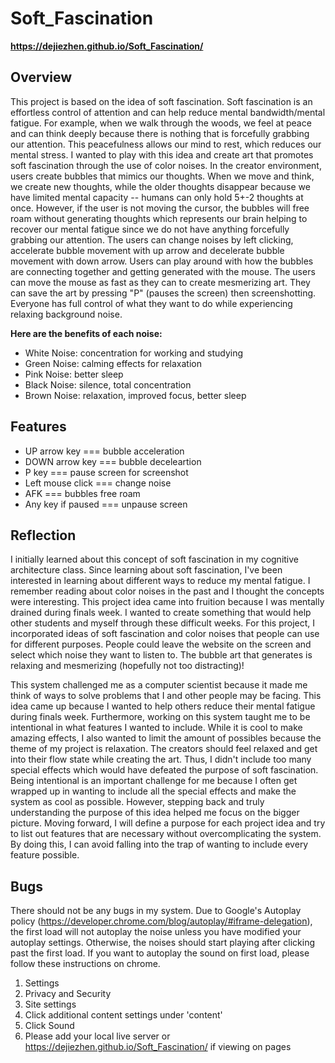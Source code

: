 # Soft_Fascination

**https://dejiezhen.github.io/Soft_Fascination/**

## Overview 
This project is based on the idea of soft fascination. Soft fascination is an effortless control of attention and can help reduce mental bandwidth/mental fatigue. For example, when we walk through the woods, we feel at peace and can think deeply because there is nothing that is forcefully grabbing our attention. This peacefulness allows our mind to rest, which reduces our mental stress. I wanted to play with this idea and create art that promotes soft fascination through the use of color noises. In the creator environment, users create bubbles that mimics our thoughts. When we move and think, we create new thoughts, while the older thoughts disappear because we have limited mental capacity -- humans can only hold 5+-2 thoughts at once. However, if the user is not moving the cursor, the bubbles will free roam without generating thoughts which represents our brain helping to recover our mental fatigue since we do not have anything forcefully grabbing our attention. The users can change noises by left clicking, accelerate bubble movement with up arrow and decelerate bubble movement with down arrow. Users can play around with how the bubbles are connecting together and getting generated with the mouse. The users can move the mouse as fast as they can to create mesmerizing art. They can save the art by pressing "P" (pauses the screen) then screenshotting. Everyone has full control of what they want to do while experiencing relaxing background noise. 

**Here are the benefits of each noise:**

- White Noise: concentration for working and studying
- Green Noise: calming effects for relaxation
- Pink Noise: better sleep
- Black Noise: silence, total concentration
- Brown Noise: relaxation, improved focus, better sleep

## Features
- UP arrow key === bubble acceleration
- DOWN arrow key === bubble deceleartion 
- P key === pause screen for screenshot
- Left mouse click === change noise
- AFK === bubbles free roam
- Any key if paused === unpause screen

## Reflection

I initially learned about this concept of soft fascination in my cognitive architecture class. Since learning about soft fascination, I've been interested in learning about different ways to reduce my mental fatigue. I remember reading about color noises in the past and I thought the concepts were interesting. This project idea came into fruition because I was mentally drained during finals week. I wanted to create something that would help other students and myself through these difficult weeks. For this project, I incorporated ideas of soft fascination and color noises that people can use for different purposes. People could leave the website on the screen and select which noise they want to listen to. The bubble art that generates is relaxing and mesmerizing (hopefully not too distracting)!

This system challenged me as a computer scientist because it made me think of ways to solve problems that I and other people may be facing. This idea came up because I wanted to help others reduce their mental fatigue during finals week. Furthermore, working on this system taught me to be intentional in what features I wanted to include. While it is cool to make amazing effects, I also wanted to limit the amount of possibles because the theme of my project is relaxation. The creators should feel relaxed and get into their flow state while creating the art. Thus, I didn't include too many special effects which would have defeated the purpose of soft fascination. Being intentional is an important challenge for me because I often get wrapped up in wanting to include all the special effects and make the system as cool as possible. However, stepping back and truly understanding the purpose of this idea helped me focus on the bigger picture. Moving forward, I will define a purpose for each project idea and try to list out features that are necessary without overcomplicating the system. By doing this, I can avoid falling into the trap of wanting to include every feature possible. 

## Bugs
There should not be any bugs in my system. Due to Google's Autoplay policy (https://developer.chrome.com/blog/autoplay/#iframe-delegation), the first load will not autoplay the noise unless you have modified your autoplay settings. Otherwise, the noises should start playing after clicking past the first load. If you want to autoplay the sound on first load, please follow these instructions on chrome.
1. Settings 
2. Privacy and Security
3. Site settings
4. Click additional content settings under 'content'
5. Click Sound
6. Please add your local live server or https://dejiezhen.github.io/Soft_Fascination/ if viewing on pages
